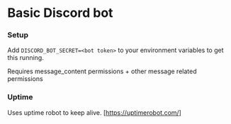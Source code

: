 # Basic Discord bot

### Setup
Add `DISCORD_BOT_SECRET=<bot token>` to your environment variables to get this running.

Requires message_content permissions + other message related permissions

### Uptime

Uses uptime robot to keep alive. [https://uptimerobot.com/]
